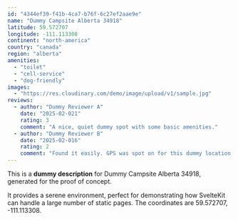 ```yaml
---
id: "4344ef39-f41b-4ca7-b76f-6c27ef2aae9e"
name: "Dummy Campsite Alberta 34918"
latitude: 59.572707
longitude: -111.113308
continent: "north-america"
country: "canada"
region: "alberta"
amenities:
  - "toilet"
  - "cell-service"
  - "dog-friendly"
images:
  - "https://res.cloudinary.com/demo/image/upload/v1/sample.jpg"
reviews:
  - author: "Dummy Reviewer A"
    date: "2025-02-021"
    rating: 3
    comment: "A nice, quiet dummy spot with some basic amenities."
  - author: "Dummy Reviewer B"
    date: "2025-02-016"
    rating: 2
    comment: "Found it easily. GPS was spot on for this dummy location."
---
```


This is a **dummy description** for Dummy Campsite Alberta 34918, generated for the proof of concept.

It provides a serene environment, perfect for demonstrating how SvelteKit can handle a large number of static pages. The coordinates are 59.572707, -111.113308.
